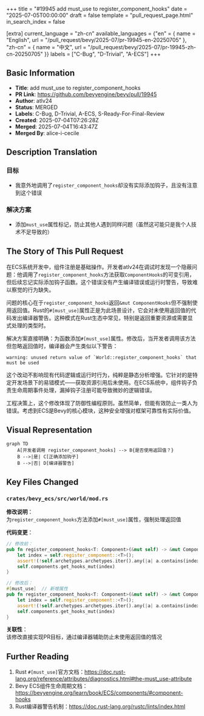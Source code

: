 +++
title = "#19945 add must_use to register_component_hooks"
date = "2025-07-05T00:00:00"
draft = false
template = "pull_request_page.html"
in_search_index = false

[extra]
current_language = "zh-cn"
available_languages = {"en" = { name = "English", url = "/pull_request/bevy/2025-07/pr-19945-en-20250705" }, "zh-cn" = { name = "中文", url = "/pull_request/bevy/2025-07/pr-19945-zh-cn-20250705" }}
labels = ["C-Bug", "D-Trivial", "A-ECS"]
+++

## Basic Information
- **Title**: add must_use to register_component_hooks
- **PR Link**: https://github.com/bevyengine/bevy/pull/19945
- **Author**: atlv24
- **Status**: MERGED
- **Labels**: C-Bug, D-Trivial, A-ECS, S-Ready-For-Final-Review
- **Created**: 2025-07-04T07:26:28Z
- **Merged**: 2025-07-04T16:43:47Z
- **Merged By**: alice-i-cecile

## Description Translation
### 目标
- 我意外地调用了`register_component_hooks`却没有实际添加钩子，且没有注意到这个错误

### 解决方案
- 添加`must_use`属性标记，防止其他人遇到同样问题（虽然这可能只是我个人技术不足导致的）

## The Story of This Pull Request

在ECS系统开发中，组件注册是基础操作。开发者atlv24在调试时发现一个隐蔽问题：他调用了`register_component_hooks`方法获取`ComponentHooks`的可变引用，但后续忘记实际添加钩子函数。这个错误没有产生编译错误或运行时警告，导致难以察觉的行为缺失。

问题的核心在于`register_component_hooks`返回`&mut ComponentHooks`但不强制使用返回值。Rust的`#[must_use]`属性正是为此场景设计，它会对未使用返回值的代码发出编译器警告。这种模式在Rust生态中常见，特别是返回重要资源或需要显式处理的类型时。

解决方案直接明确：为函数添加`#[must_use]`属性。修改后，当开发者调用该方法但忽略返回值时，编译器会产生类似以下警告：
```
warning: unused return value of `World::register_component_hooks` that must be used
```

这个改动不影响现有代码逻辑或运行时行为，纯粹是静态分析增强。它针对的是特定开发场景下的易错模式——获取资源引用后未使用。在ECS系统中，组件钩子负责生命周期事件处理，漏掉钩子注册可能导致微妙的逻辑错误。

工程决策上，这个修改体现了防御性编程原则。虽然简单，但能有效防止一类人为错误。考虑到ECS是Bevy的核心模块，这种安全增强对框架可靠性有实际价值。

## Visual Representation

```mermaid
graph TD
    A[开发者调用 register_component_hooks] --> B{是否使用返回值？}
    B -->|是| C[正确添加钩子]
    B -->|否| D[编译器警告]
```

## Key Files Changed

### `crates/bevy_ecs/src/world/mod.rs`
**修改说明**：  
为`register_component_hooks`方法添加`#[must_use]`属性，强制处理返回值

**代码变更**：
```rust
// 修改前：
pub fn register_component_hooks<T: Component>(&mut self) -> &mut ComponentHooks {
    let index = self.register_component::<T>();
    assert!(!self.archetypes.archetypes.iter().any(|a| a.contains(index)), ...);
    self.components.get_hooks_mut(index)
}

// 修改后：
#[must_use]  // 新增属性
pub fn register_component_hooks<T: Component>(&mut self) -> &mut ComponentHooks {
    let index = self.register_component::<T>();
    assert!(!self.archetypes.archetypes.iter().any(|a| a.contains(index)), ...);
    self.components.get_hooks_mut(index)
}
```

**关联性**：  
该修改直接实现PR目标，通过编译器辅助防止未使用返回值的情况

## Further Reading
1. Rust `#[must_use]`官方文档：https://doc.rust-lang.org/reference/attributes/diagnostics.html#the-must_use-attribute
2. Bevy ECS组件生命周期文档：https://bevyengine.org/learn/book/ECS/components/#component-hooks
3. Rust编译器警告机制：https://doc.rust-lang.org/rustc/lints/index.html